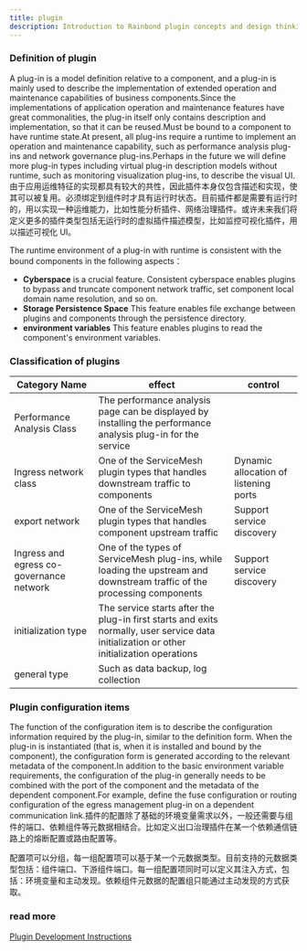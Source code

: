 ```yaml
---
title: plugin
description: Introduction to Rainbond plugin concepts and design thinking
---
```


### Definition of plugin

A plug-in is a model definition relative to a component, and a plug-in is mainly used to describe the implementation of extended operation and maintenance capabilities of business components.Since the implementations of application operation and maintenance features have great commonalities, the plug-in itself only contains description and implementation, so that it can be reused.Must be bound to a component to have runtime state.At present, all plug-ins require a runtime to implement an operation and maintenance capability, such as performance analysis plug-ins and network governance plug-ins.Perhaps in the future we will define more plug-in types including virtual plug-in description models without runtime, such as monitoring visualization plug-ins, to describe the visual UI.由于应用运维特征的实现都具有较大的共性，因此插件本身仅包含描述和实现，使其可以被复用。必须绑定到组件时才具有运行时状态。目前插件都是需要有运行时的，用以实现一种运维能力，比如性能分析插件、网络治理插件。或许未来我们将定义更多的插件类型包括无运行时的虚拟插件描述模型，比如监控可视化插件，用以描述可视化 UI。

The runtime environment of a plug-in with runtime is consistent with the bound components in the following aspects：

- <b>Cyberspace</b> is a crucial feature. Consistent cyberspace enables plugins to bypass and truncate component network traffic, set component local domain name resolution, and so on.
- <b>Storage Persistence Space</b> This feature enables file exchange between plugins and components through the persistence directory.
- <b>environment variables</b> This feature enables plugins to read the component's environment variables.

### Classification of plugins

| Category Name                            | effect                                                                                                                                    | control                               |
| ---------------------------------------- | ----------------------------------------------------------------------------------------------------------------------------------------- | ------------------------------------- |
| Performance Analysis Class               | The performance analysis page can be displayed by installing the performance analysis plug-in for the service                             |                                       |
| Ingress network class                    | One of the ServiceMesh plugin types that handles downstream traffic to components                                                         | Dynamic allocation of listening ports |
| export network                           | One of the ServiceMesh plugin types that handles component upstream traffic                                                               | Support service discovery             |
| Ingress and egress co-governance network | One of the types of ServiceMesh plug-ins, while loading the upstream and downstream traffic of the processing components                  | Support service discovery             |
| initialization type                      | The service starts after the plug-in first starts and exits normally, user service data initialization or other initialization operations |                                       |
| general type                             | Such as data backup, log collection                                                                                                       |                                       |

### Plugin configuration items

The function of the configuration item is to describe the configuration information required by the plug-in, similar to the definition form. When the plug-in is instantiated (that is, when it is installed and bound by the component), the configuration form is generated according to the relevant metadata of the component.In addition to the basic environment variable requirements, the configuration of the plug-in generally needs to be combined with the port of the component and the metadata of the dependent component.For example, define the fuse configuration or routing configuration of the egress management plug-in on a dependent communication link.插件的配置除了基础的环境变量需求以外，一般还需要与组件的端口、依赖组件等元数据相结合。比如定义出口治理插件在某一个依赖通信链路上的熔断配置或路由配置等。

配置项可以分组，每一组配置项可以基于某一个元数据类型。目前支持的元数据类型包括：组件端口、下游组件端口。每一组配置项同时可以定义其注入方式，包括：环境变量和主动发现。依赖组件元数据的配置组只能通过主动发现的方式获取。

### read more

[Plugin Development Instructions](/docs/use-manual/team-manage/plugin-manage/plugin-design-develop/)
